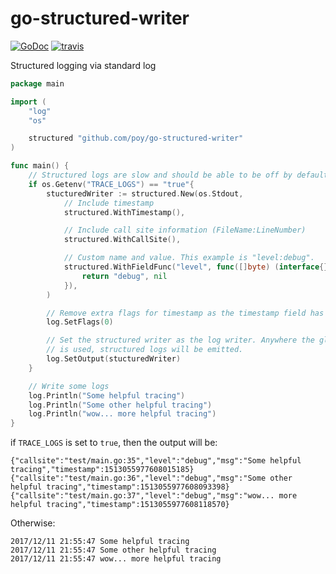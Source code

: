 # go-structured-writer
[![GoDoc][go-doc-badge]][go-doc] [![travis][travis-badge]][travis]

Structured logging via standard log

```go
package main

import (
	"log"
	"os"

	structured "github.com/poy/go-structured-writer"
)

func main() {
	// Structured logs are slow and should be able to be off by default.
	if os.Getenv("TRACE_LOGS") == "true"{
		stucturedWriter := structured.New(os.Stdout,
			// Include timestamp
			structured.WithTimestamp(),

			// Include call site information (FileName:LineNumber)
			structured.WithCallSite(),

			// Custom name and value. This example is "level:debug".
			structured.WithFieldFunc("level", func([]byte) (interface{}, error) {
				return "debug", nil
			}),
		)

		// Remove extra flags for timestamp as the timestamp field has it.
		log.SetFlags(0)

		// Set the structured writer as the log writer. Anywhere the global log
		// is used, structured logs will be emitted.
		log.SetOutput(stucturedWriter)
	}

	// Write some logs
	log.Println("Some helpful tracing")
	log.Println("Some other helpful tracing")
	log.Println("wow... more helpful tracing")
}
```

if `TRACE_LOGS` is set to `true`, then the output will be:
```
{"callsite":"test/main.go:35","level":"debug","msg":"Some helpful tracing","timestamp":1513055977608015185}
{"callsite":"test/main.go:36","level":"debug","msg":"Some other helpful tracing","timestamp":1513055977608093398}
{"callsite":"test/main.go:37","level":"debug","msg":"wow... more helpful tracing","timestamp":1513055977608118570}
```

Otherwise:
```
2017/12/11 21:55:47 Some helpful tracing
2017/12/11 21:55:47 Some other helpful tracing
2017/12/11 21:55:47 wow... more helpful tracing
```


[go-doc-badge]:             https://godoc.org/github.com/poy/go-structured-writer?status.svg
[go-doc]:                   https://godoc.org/github.com/poy/go-structured-writer
[travis-badge]:             https://travis-ci.org/poy/go-structured-writer.svg?branch=master
[travis]:                   https://travis-ci.org/poy/go-structured-writer?branch=master

